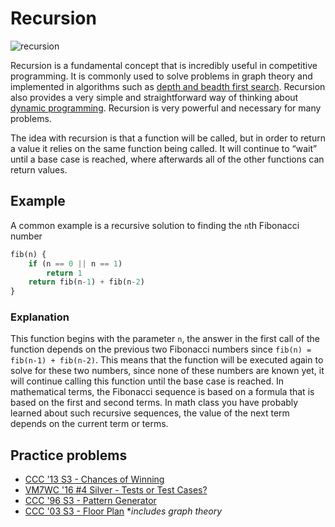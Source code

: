 # Recursion

![recursion](https://i.stack.imgur.com/CLwKE.jpg)

Recursion is a fundamental concept that is incredibly useful in competitive programming. It is commonly used to solve problems in graph theory and implemented in algorithms such as [depth and beadth first search](graph). Recursion also provides a very simple and straightforward way of thinking about [dynamic programming](dp). Recursion is very powerful and necessary for many problems.

The idea with recursion is that a function will be called, but in order to return a value it relies on the same function being called. It will continue to “wait” until a base case is reached, where afterwards all of the other functions can return values.

## Example
A common example is a recursive solution to finding the `n`th Fibonacci number
 
```python
fib(n) {
	if (n == 0 || n == 1)
		return 1
	return fib(n-1) + fib(n-2)
}
```
### Explanation 
This function begins with the parameter `n`, the answer in the first call of the function depends on the previous two Fibonacci numbers since `fib(n) = fib(n-1) + fib(n-2)`. This means that the function will be executed again to solve for these two numbers, since none of these numbers are known yet, it will continue calling this function until the base case is reached. In mathematical terms, the Fibonacci sequence is based on a formula that is based on the first and second terms. In math class you have probably learned about such recursive sequences, the value of the next term depends on the current term or terms.
 
## Practice problems
- [CCC '13 S3 - Chances of Winning](https://dmoj.ca/problem/ccc13s3)
- [VM7WC '16 #4 Silver - Tests or Test Cases?](https://dmoj.ca/problem/vmss7wc16c4p2)
- [CCC '96 S3 - Pattern Generator](https://dmoj.ca/problem/ccc96s3)
- [CCC '03 S3 - Floor Plan](https://dmoj.ca/problem/ccc03s3) **includes graph theory*

